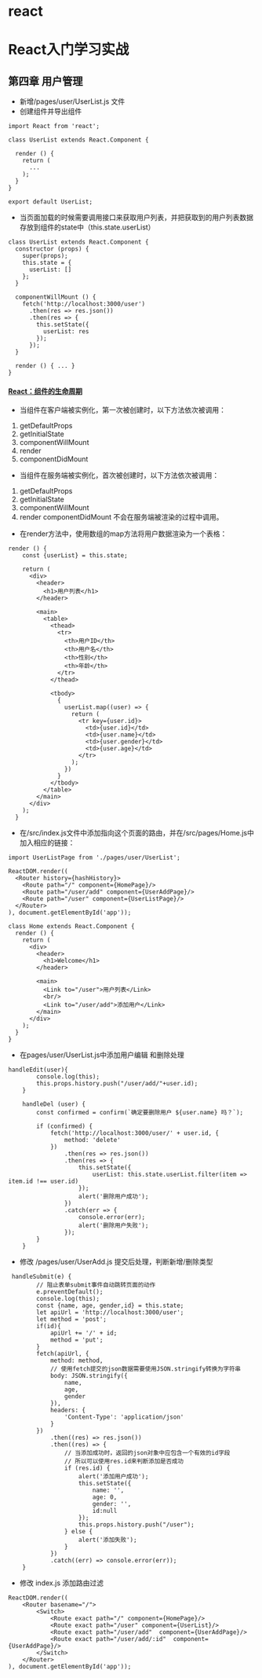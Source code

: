 # react
React入门学习实战
===
第四章 用户管理
---
- 新增/pages/user/UserList.js 文件
- 创建组件并导出组件

````
import React from 'react';

class UserList extends React.Component {

  render () {
    return (
      ...
    );
  }
}

export default UserList;
````
- 当页面加载的时候需要调用接口来获取用户列表，并把获取到的用户列表数据存放到组件的state中（this.state.userList）
````
class UserList extends React.Component {
  constructor (props) {
    super(props);
    this.state = {
      userList: []
    };
  }

  componentWillMount () {
    fetch('http://localhost:3000/user')
      .then(res => res.json())
      .then(res => {
        this.setState({
          userList: res
        });
      });
  }

  render () { ... }
}
````
#### <a href ="https://segmentfault.com/a/1190000004168886">React：组件的生命周期 </a>
- 当组件在客户端被实例化，第一次被创建时，以下方法依次被调用：
1. getDefaultProps
2. getInitialState
3. componentWillMount
4. render
5. componentDidMount
- 当组件在服务端被实例化，首次被创建时，以下方法依次被调用：
1. getDefaultProps
2. getInitialState
3. componentWillMount
4. render
componentDidMount  不会在服务端被渲染的过程中调用。

- 在render方法中，使用数组的map方法将用户数据渲染为一个表格：
````
render () {
    const {userList} = this.state;

    return (
      <div>
        <header>
          <h1>用户列表</h1>
        </header>

        <main>
          <table>
            <thead>
              <tr>
                <th>用户ID</th>
                <th>用户名</th>
                <th>性别</th>
                <th>年龄</th>
              </tr>
            </thead>

            <tbody>
              {
                userList.map((user) => {
                  return (
                    <tr key={user.id}>
                      <td>{user.id}</td>
                      <td>{user.name}</td>
                      <td>{user.gender}</td>
                      <td>{user.age}</td>
                    </tr>
                  );
                })
              }
            </tbody>
          </table>
        </main>
      </div>
    );
  }
````
- 在/src/index.js文件中添加指向这个页面的路由，并在/src/pages/Home.js中加入相应的链接：
````
import UserListPage from './pages/user/UserList';

ReactDOM.render((
  <Router history={hashHistory}>
    <Route path="/" component={HomePage}/>
    <Route path="/user/add" component={UserAddPage}/>
    <Route path="/user" component={UserListPage}/>
  </Router>
), document.getElementById('app'));
````

````
class Home extends React.Component {
  render () {
    return (
      <div>
        <header>
          <h1>Welcome</h1>
        </header>

        <main>
          <Link to="/user">用户列表</Link>
          <br/>
          <Link to="/user/add">添加用户</Link>
        </main>
      </div>
    );
  }
}
````
- 在pages/user/UserList.js中添加用户编辑 和删除处理
````
handleEdit(user){
        console.log(this);
        this.props.history.push("/user/add/"+user.id);
    }

    handleDel (user) {
        const confirmed = confirm(`确定要删除用户 ${user.name} 吗？`);

        if (confirmed) {
            fetch('http://localhost:3000/user/' + user.id, {
                method: 'delete'
            })
                .then(res => res.json())
                .then(res => {
                    this.setState({
                        userList: this.state.userList.filter(item => item.id !== user.id)
                    });
                    alert('删除用户成功');
                })
                .catch(err => {
                    console.error(err);
                    alert('删除用户失败');
                });
        }
    }
````
- 修改 /pages/user/UserAdd.js 提交后处理，判断新增/删除类型
````
 handleSubmit(e) {
        // 阻止表单submit事件自动跳转页面的动作
        e.preventDefault();
        console.log(this);
        const {name, age, gender,id} = this.state;
        let apiUrl = 'http://localhost:3000/user';
        let method = 'post';
        if(id){
            apiUrl += '/' + id;
            method = 'put';
        }
        fetch(apiUrl, {
            method: method,
            // 使用fetch提交的json数据需要使用JSON.stringify转换为字符串
            body: JSON.stringify({
                name,
                age,
                gender
            }),
            headers: {
                'Content-Type': 'application/json'
            }
        })
            .then((res) => res.json())
            .then((res) => {
                // 当添加成功时，返回的json对象中应包含一个有效的id字段
                // 所以可以使用res.id来判断添加是否成功
                if (res.id) {
                    alert('添加用户成功');
                    this.setState({
                        name: '',
                        age: 0,
                        gender: '',
                        id:null
                    });
                    this.props.history.push("/user");
                } else {
                    alert('添加失败');
                }
            })
            .catch((err) => console.error(err));
    }
````
- 修改 index.js 添加路由过滤 
````
ReactDOM.render((
    <Router basename="/">
        <Switch>
            <Route exact path="/" component={HomePage}/>
            <Route exact path="/user" component={UserList}/>
            <Route exact path="/user/add"  component={UserAddPage}/>
            <Route exact path="/user/add/:id"  component={UserAddPage}/>
        </Switch>
    </Router>
), document.getElementById('app'));
````